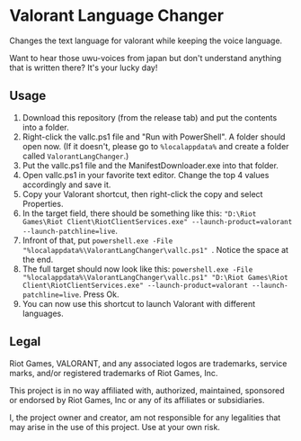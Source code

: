 # Valorant Language Changer
Changes the text language for valorant while keeping the voice language.

Want to hear those uwu-voices from japan but don't understand anything that is written there? It's your lucky day!

## Usage
1. Download this repository (from the release tab) and put the contents into a folder.
2. Right-click the vallc.ps1 file and "Run with PowerShell". A folder should open now. (If it doesn't, please go to `%localappdata%` and create a folder called `ValorantLangChanger`.)
3. Put the vallc.ps1 file and the ManifestDownloader.exe into that folder.
4. Open vallc.ps1 in your favorite text editor. Change the top 4 values accordingly and save it.
5. Copy your Valorant shortcut, then right-click the copy and select Properties.
6. In the target field, there should be something like this: `"D:\Riot Games\Riot Client\RiotClientServices.exe" --launch-product=valorant --launch-patchline=live`.
7. Infront of that, put `powershell.exe -File "%localappdata%\ValorantLangChanger\vallc.ps1" `. Notice the space at the end.
8. The full target should now look like this: `powershell.exe -File "%localappdata%\ValorantLangChanger\vallc.ps1" "D:\Riot Games\Riot Client\RiotClientServices.exe" --launch-product=valorant --launch-patchline=live`. Press Ok.
9. You can now use this shortcut to launch Valorant with different languages.

## Legal

Riot Games, VALORANT, and any associated logos are trademarks, service marks, and/or registered trademarks of Riot Games, Inc.

This project is in no way affiliated with, authorized, maintained, sponsored or endorsed by Riot Games, Inc or any of its affiliates or subsidiaries.

I, the project owner and creator, am not responsible for any legalities that may arise in the use of this project. Use at your own risk.
